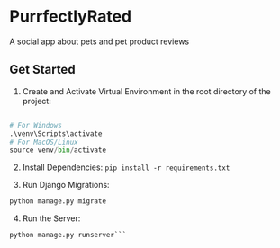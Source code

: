 # PurrfectlyRated
A social app about pets and pet product reviews

## Get Started

1. Create and Activate Virtual Environment in the root directory of the project:
```python -m venv venv

# For Windows
.\venv\Scripts\activate
# For MacOS/Linux
source venv/bin/activate
```

2. Install Dependencies:
```pip install -r requirements.txt```

3. Run Django Migrations:
```python manage.py makemigrations
python manage.py migrate
```

4. Run the Server:
```
python manage.py runserver```
